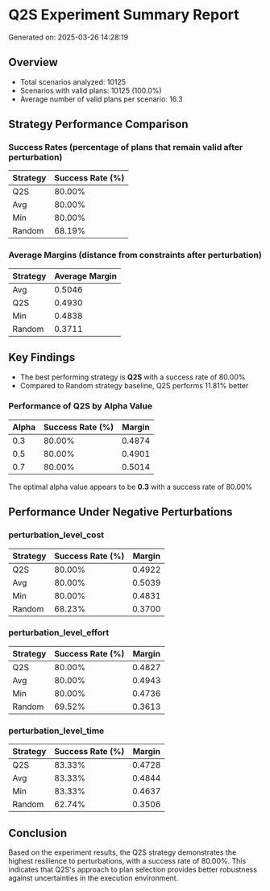 # Q2S Experiment Summary Report
Generated on: 2025-03-26 14:28:19

## Overview
- Total scenarios analyzed: 10125
- Scenarios with valid plans: 10125 (100.0%)
- Average number of valid plans per scenario: 16.3

## Strategy Performance Comparison

### Success Rates (percentage of plans that remain valid after perturbation)
| Strategy | Success Rate (%) |
|----------|-----------------|
| Q2S | 80.00% |
| Avg | 80.00% |
| Min | 80.00% |
| Random | 68.19% |

### Average Margins (distance from constraints after perturbation)
| Strategy | Average Margin |
|----------|---------------|
| Avg | 0.5046 |
| Q2S | 0.4930 |
| Min | 0.4838 |
| Random | 0.3711 |

## Key Findings
- The best performing strategy is **Q2S** with a success rate of 80.00%
- Compared to Random strategy baseline, Q2S performs 11.81% better

### Performance of Q2S by Alpha Value
| Alpha | Success Rate (%) | Margin |
|-------|-----------------|--------|
| 0.3 | 80.00% | 0.4874 |
| 0.5 | 80.00% | 0.4901 |
| 0.7 | 80.00% | 0.5014 |

The optimal alpha value appears to be **0.3** with a success rate of 80.00%

## Performance Under Negative Perturbations

### perturbation_level_cost
| Strategy | Success Rate (%) | Margin |
|----------|-----------------|--------|
| Q2S | 80.00% | 0.4922 |
| Avg | 80.00% | 0.5039 |
| Min | 80.00% | 0.4831 |
| Random | 68.23% | 0.3700 |

### perturbation_level_effort
| Strategy | Success Rate (%) | Margin |
|----------|-----------------|--------|
| Q2S | 80.00% | 0.4827 |
| Avg | 80.00% | 0.4943 |
| Min | 80.00% | 0.4736 |
| Random | 69.52% | 0.3613 |

### perturbation_level_time
| Strategy | Success Rate (%) | Margin |
|----------|-----------------|--------|
| Q2S | 83.33% | 0.4728 |
| Avg | 83.33% | 0.4844 |
| Min | 83.33% | 0.4637 |
| Random | 62.74% | 0.3506 |

## Conclusion
Based on the experiment results, the Q2S strategy demonstrates the highest resilience to perturbations,
with a success rate of 80.00%. This indicates that Q2S's approach to plan selection
provides better robustness against uncertainties in the execution environment.

